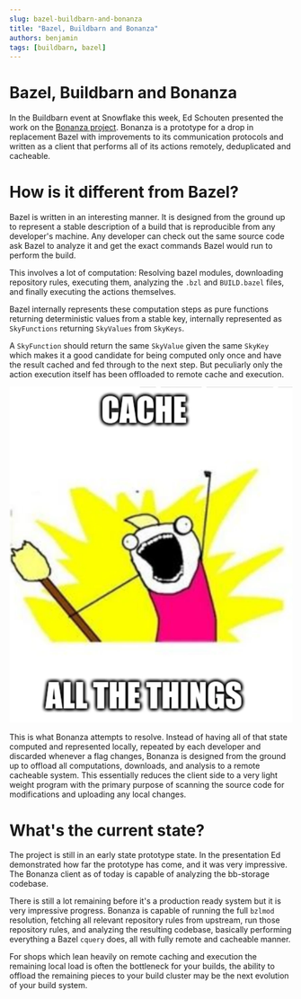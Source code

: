 ```yaml
---
slug: bazel-buildbarn-and-bonanza
title: "Bazel, Buildbarn and Bonanza"
authors: benjamin
tags: [buildbarn, bazel]
---
```


# Bazel, Buildbarn and Bonanza

In the Buildbarn event at Snowflake this week, Ed Schouten presented the work on
the [Bonanza project]. Bonanza is a prototype for a drop in replacement Bazel with
improvements to its communication protocols and written as a client that performs
all of its actions remotely, deduplicated and cacheable.

[bonanza project]: https://github.com/buildbarn/bonanza

# How is it different from Bazel?

Bazel is written in an interesting manner. It is designed from the ground up to
represent a stable description of a build that is reproducible from any
developer's machine. Any developer can check out the same source code ask Bazel
to analyze it and get the exact commands Bazel would run to perform the
build.

This involves a lot of computation: Resolving bazel modules, downloading
repository rules, executing them, analyzing the `.bzl` and `BUILD.bazel` files,
and finally executing the actions themselves.

Bazel internally represents these computation steps as pure functions returning
deterministic values from a stable key, internally represented as `SkyFunctions`
returning `SkyValues` from `SkyKeys`.

A `SkyFunction` should return the same `SkyValue` given the same `SkyKey` which
makes it a good candidate for being computed only once and have the result
cached and fed through to the next step. But peculiarly only the action
execution itself has been offloaded to remote cache and execution.

<!-- truncate -->

![cache all the things](./all_the_things.webp)

This is what Bonanza attempts to resolve. Instead of having all of that state
computed and represented locally, repeated by each developer and discarded
whenever a flag changes, Bonanza is designed from the ground up to offload all
computations, downloads, and analysis to a remote cacheable system. This
essentially reduces the client side to a very light weight program with the
primary purpose of scanning the source code for modifications and uploading any
local changes.

# What's the current state?

The project is still in an early state prototype state. In the presentation Ed
demonstrated how far the prototype has come, and it was very impressive. The
Bonanza client as of today is capable of analyzing the bb-storage codebase.

There is still a lot remaining before it's a production ready system but it is
very impressive progress. Bonanza is capable of running the full `bzlmod`
resolution, fetching all relevant repository rules from upstream, run those
repository rules, and analyzing the resulting codebase, basically performing
everything a Bazel `cquery` does, all with fully remote and cacheable manner.

For shops which lean heavily on remote caching and execution the remaining
local load is often the bottleneck for your builds, the ability to offload the
remaining pieces to your build cluster may be the next evolution of your build
system.
